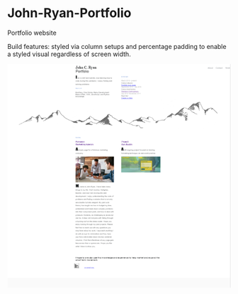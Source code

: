 # John-Ryan-Portfolio
Portfolio website

Build features: styled via column setups and percentage padding to enable a styled visual regardless of screen width. 

![](2020-03-29-13-31-07.png)